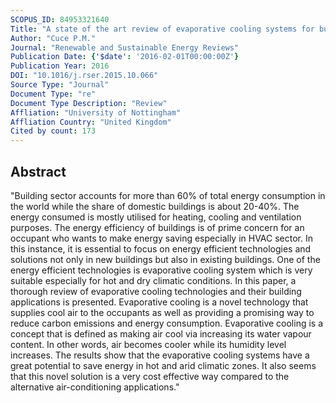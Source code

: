 ```yaml
---
SCOPUS_ID: 84953321640
Title: "A state of the art review of evaporative cooling systems for building applications"
Author: "Cuce P.M."
Journal: "Renewable and Sustainable Energy Reviews"
Publication Date: {'$date': '2016-02-01T00:00:00Z'}
Publication Year: 2016
DOI: "10.1016/j.rser.2015.10.066"
Source Type: "Journal"
Document Type: "re"
Document Type Description: "Review"
Affliation: "University of Nottingham"
Affliation Country: "United Kingdom"
Cited by count: 173
---
```


## Abstract
"Building sector accounts for more than 60% of total energy consumption in the world while the share of domestic buildings is about 20-40%. The energy consumed is mostly utilised for heating, cooling and ventilation purposes. The energy efficiency of buildings is of prime concern for an occupant who wants to make energy saving especially in HVAC sector. In this instance, it is essential to focus on energy efficient technologies and solutions not only in new buildings but also in existing buildings. One of the energy efficient technologies is evaporative cooling system which is very suitable especially for hot and dry climatic conditions. In this paper, a thorough review of evaporative cooling technologies and their building applications is presented. Evaporative cooling is a novel technology that supplies cool air to the occupants as well as providing a promising way to reduce carbon emissions and energy consumption. Evaporative cooling is a concept that is defined as making air cool via increasing its water vapour content. In other words, air becomes cooler while its humidity level increases. The results show that the evaporative cooling systems have a great potential to save energy in hot and arid climatic zones. It also seems that this novel solution is a very cost effective way compared to the alternative air-conditioning applications."
